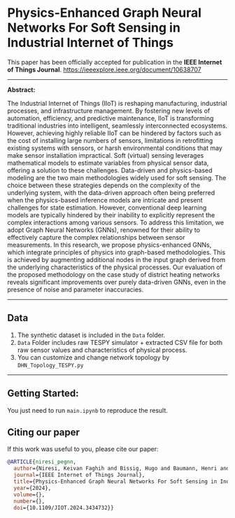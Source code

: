 # Physics-Enhanced Graph Neural Networks For Soft Sensing in Industrial Internet of Things

This paper has been officially accepted for publication in the **IEEE Internet of Things Journal**.
https://ieeexplore.ieee.org/document/10638707
___

**Abstract:** 

The Industrial Internet of Things (IIoT) is reshaping manufacturing, industrial processes, and infrastructure management. By fostering new levels of automation, efficiency, and predictive maintenance, IIoT is transforming traditional industries into intelligent, seamlessly interconnected ecosystems. However, achieving highly reliable IIoT can be hindered by factors such as the cost of installing large numbers of sensors, limitations in retrofitting existing systems with sensors, or harsh environmental conditions that may make sensor installation impractical. Soft (virtual) sensing leverages mathematical models to estimate variables from physical sensor data, offering a solution to these challenges. Data-driven and physics-based modeling are the two main methodologies widely used for soft sensing. The choice between these strategies depends on the complexity of the underlying system, with the data-driven approach often being preferred when the physics-based inference models are intricate and present challenges for state estimation. However, conventional deep learning models are typically hindered by their inability to explicitly represent the complex interactions among various sensors. To address  this limitation, we adopt  Graph Neural Networks (GNNs), renowned for their ability to effectively  capture the complex  relationships between sensor measurements. In this research, we propose physics-enhanced GNNs, which integrate principles of physics into graph-based methodologies. This is achieved by augmenting additional nodes in the input graph derived from the underlying characteristics of the physical processes. Our evaluation of the proposed methodology on the case study of district heating networks reveals significant improvements over purely data-driven GNNs, even in the presence of noise and parameter inaccuracies.
___ 


## Data
1. The synthetic dataset is included in the `Data` folder.
2. `Data` Folder includes raw TESPY simulator + extracted CSV file for both raw sensor values and characteristics of physical process.
3. You can customize and change network topology by `DHN_Topology_TESPY.py`

___


## Getting Started:
You just need to run `main.ipynb` to reproduce the result.


## Citing our paper

If this work was useful to you, please cite our paper:

```BibTeX
@ARTICLE{niresi_pegnn,
  author={Niresi, Keivan Faghih and Bissig, Hugo and Baumann, Henri and Fink, Olga},
  journal={IEEE Internet of Things Journal}, 
  title={Physics-Enhanced Graph Neural Networks For Soft Sensing in Industrial Internet of Things}, 
  year={2024},
  volume={},
  number={},
  doi={10.1109/JIOT.2024.3434732}}
```
